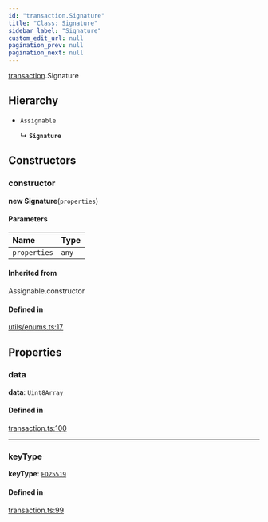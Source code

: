 ```yaml
---
id: "transaction.Signature"
title: "Class: Signature"
sidebar_label: "Signature"
custom_edit_url: null
pagination_prev: null
pagination_next: null
---
```


[transaction](../modules/transaction.md).Signature

## Hierarchy

- `Assignable`

  ↳ **`Signature`**

## Constructors

### constructor

**new Signature**(`properties`)

#### Parameters

| Name | Type |
| :------ | :------ |
| `properties` | `any` |

#### Inherited from

Assignable.constructor

#### Defined in

[utils/enums.ts:17](https://github.com/maxhr/near-api-js/blob/a0c9a104/packages/near-api-js/src/utils/enums.ts#L17)

## Properties

### data

 **data**: `Uint8Array`

#### Defined in

[transaction.ts:100](https://github.com/maxhr/near-api-js/blob/a0c9a104/packages/near-api-js/src/transaction.ts#L100)

___

### keyType

 **keyType**: [`ED25519`](../enums/utils_key_pair.KeyType.md#ed25519)

#### Defined in

[transaction.ts:99](https://github.com/maxhr/near-api-js/blob/a0c9a104/packages/near-api-js/src/transaction.ts#L99)
